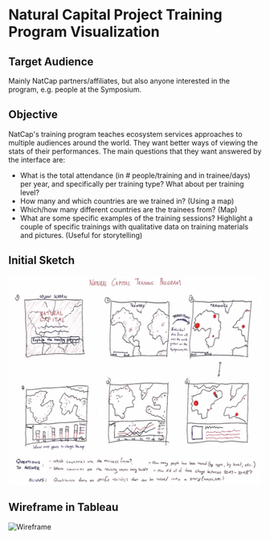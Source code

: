 # Natural Capital Project Training Program Visualization

## Target Audience
Mainly NatCap partners/affiliates, but also anyone interested in the program, e.g. people at the Symposium.

## Objective
NatCap's training program teaches ecosystem services approaches to multiple audiences around the world. They want better ways of viewing the stats of their performances. The main questions that they want answered by the interface are:

- What is the total attendance (in # people/training and in trainee/days) per year, and specifically per training type? What about per training level?
- How many and which countries are we trained in? (Using a map)
- Which/how many different countries are the trainees from? (Map)
- What are some specific examples of the training sessions? Highlight a couple of specific trainings with qualitative data on training materials and pictures. (Useful for storytelling)

## Initial Sketch

![Sketch](Sketches/InitialSketch.png)

## Wireframe in Tableau

![Wireframe](Wireframe/Wireframe.gif)
